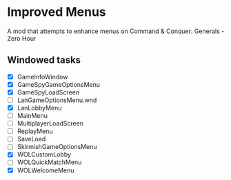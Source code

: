 # Improved Menus
A mod that attempts to enhance menus on Command &amp; Conquer: Generals - Zero Hour

## Windowed tasks

- [x] GameInfoWindow
- [x] GameSpyGameOptionsMenu
- [x] GameSpyLoadScreen
- [ ] LanGameOptionsMenu.wnd
- [x] LanLobbyMenu
- [ ] MainMenu
- [ ] MultiplayerLoadScreen
- [ ] ReplayMenu
- [ ] SaveLoad
- [ ] SkirmishGameOptionsMenu
- [x] WOLCustomLobby
- [ ] WOLQuickMatchMenu
- [x] WOLWelcomeMenu
